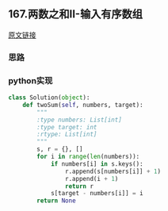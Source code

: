 ## 167.两数之和II-输入有序数组

[原文链接](https://leetcode-cn.com/problems/two-sum-ii-input-array-is-sorted/)

### 思路
### python实现

```python
class Solution(object):
    def twoSum(self, numbers, target):
        """
        :type numbers: List[int]
        :type target: int
        :rtype: List[int]
        """
        s, r = {}, []
        for i in range(len(numbers)):
            if numbers[i] in s.keys():
                r.append(s[numbers[i]] + 1)
                r.append(i + 1)
                return r
            s[target - numbers[i]] = i
        return None
```